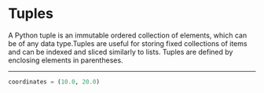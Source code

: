 # Tuples

A Python tuple is an immutable ordered collection of elements, which can be of any data type.Tuples are useful for storing fixed collections of items and can be indexed and sliced similarly to lists. Tuples are defined by enclosing elements in parentheses.

---

```python
coordinates = (10.0, 20.0)
```